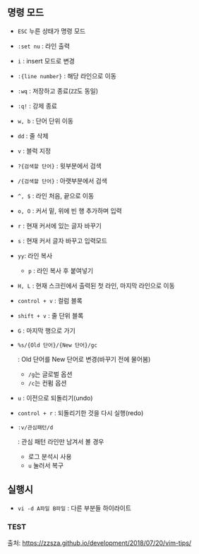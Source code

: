 ## 명령 모드

- `ESC` 누른 상태가 명령 모드

- `:set nu` : 라인 출력

- `i` : insert 모드로 변경

- `:{line number}` : 해당 라인으로 이동

- `:wq` : 저장하고 종료(`ZZ`도 동일)

- `:q!` : 강제 종료

- `w, b` : 단어 단위 이동

- `dd` : 줄 삭제

- `v` : 블럭 지정

- `?{검색할 단어}` : 윗부분에서 검색

- `/{검색할 단어}` : 아랫부분에서 검색

- `^, $` : 라인 처음, 끝으로 이동

- `o, O` : 커서 밑, 위에 빈 행 추가하며 입력

- `r` : 현재 커서에 있는 글자 바꾸기

- `s` : 현재 커서 글자 바꾸고 입력모드

- `yy`: 라인 복사

  - `p` : 라인 복사 후 붙여넣기

- `H, L` : 현재 스크린에서 출력된 첫 라인, 마지막 라인으로 이동

- `control + v` : 컬럼 블록

- `shift + v` : 줄 단위 블록

- `G` : 마지막 행으로 가기

- ```plaintext
  %s/{Old 단어}/{New 단어}/gc
  ```

   

  : Old 단어를 New 단어로 변경(바꾸기 전에 물어봄)

  - `/g`는 글로벌 옵션
  - `/c`는 컨펌 옵션

- `u` : 이전으로 되돌리기(undo)

- `control + r` : 되돌리기한 것을 다시 실행(redo)

- ```plaintext
  :v/관심패턴/d
  ```

   

  : 관심 패턴 라인만 남겨서 볼 경우

  - 로그 분석시 사용
  - `u` 눌러서 복구

## 실행시

- `vi -d A파일 B파일` : 다른 부분들 하이라이트


### TEST





출처: https://zzsza.github.io/development/2018/07/20/vim-tips/
